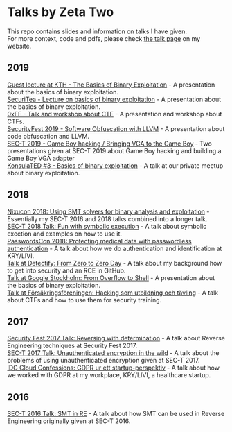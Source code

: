 # Talks by Zeta Two

This repo contains slides and information on talks I have given.  
For more context, code and pdfs, please check [the talk page](https://zeta-two.com/talks) on my website.  

## 2019

[Guest lecture at KTH - The Basics of Binary Exploitation](tree/master/kth-exploits) - A presentation about the basics of binary exploitation.  
[SecuriTea - Lecture on basics of binary exploitation](tree/master/foocafe-exploits) - A presentation about the basics of binary exploitation.  
[0xFF - Talk and workshop about CTF](tree/master/0xff-ctf) - A presentation and workshop about CTFs.  
[SecurityFest 2019 - Software Obfuscation with LLVM](tree/master/securityfest) - A presentation about code obfuscation and LLVM.  
[SEC-T 2019 - Game Boy hacking / Bringing VGA to the Game Boy](tree/master/sec-t-gameboy) - Two presentations given at SEC-T 2019 about Game Boy hacking and building a Game Boy VGA adapter  
[KonsulaTED #3 - Basics of binary exploitation](tree/master/konsulated) - A talk at our private meetup about binary exploitation.  


## 2018
[Nixucon 2018: Using SMT solvers for binary analysis and exploitation](tree/master/2018/nixucon) - Essentially my SEC-T 2016 and 2018 talks combined into a longer talk.  
[SEC-T 2018 Talk: Fun with symbolic execution](tree/master/2018/sec-t) - A talk about symbolic exection and examples on how to use it.  
[PasswordsCon 2018: Protecting medical data with passwordless authentication](tree/master/2018/passwordscon) - A talk about how we do authentication and identification at KRY/LIVI.  
[Talk at Detectify: From Zero to Zero Day](tree/master/2018/detectify-hacker-school) - A talk about my background how to get into security and an RCE in GitHub.  
[Talk at Google Stockholm: From Overflow to Shell](tree/master/2018/google-exploites) - A presentation about the basics of binary exploitation.  
[Talk at Försäkringsföreningen: Hacking som utbildning och tävling](tree/master/2018/insurance-association) - A talk about CTFs and how to use them for security training.  

## 2017
[Security Fest 2017 Talk: Reversing with determination](tree/master/2017/secfest) - A talk about Reverse Engineering techniques at Security Fest 2017.  
[SEC-T 2017 Talk: Unauthenticated encryption in the wild](tree/master/2017/sec-t) - A talk about the problems of using unauthenticated encryption given at SEC-T 2017.  
[IDG Cloud Confessions: GDPR ur ett startup-perspektiv](tree/master/2017/idgcio) - A talk about how we worked with GDPR at my workplace, KRY/LIVI, a healthcare startup.  

## 2016
[SEC-T 2016 Talk: SMT in RE](tree/master/2016/sec-t) - A talk about how SMT can be used in Reverse Engineering originally given at SEC-T 2016.  
